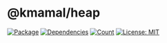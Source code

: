 # @kmamal/heap

[![Package](https://img.shields.io/npm/v/%2540kmamal%252Fheap)](https://www.npmjs.com/package/@kmamal/heap)
[![Dependencies](https://img.shields.io/librariesio/release/npm/@kmamal/heap)](https://libraries.io/npm/@kmamal%2Fheap)
[![Count](https://badgen.net/bundlephobia/dependency-count/@kmamal/heap)](https://bundlephobia.com/package/@kmamal/heap)
[![License: MIT](https://img.shields.io/badge/License-MIT-yellow.svg)](https://opensource.org/licenses/MIT)
